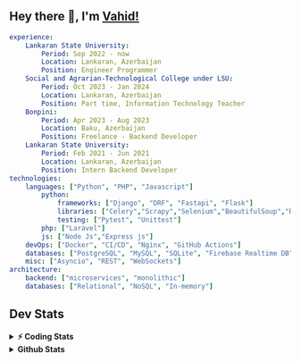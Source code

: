 
## Hey there 👋, I'm [Vahid!](https://github.com/vahidzhe/)

```yaml
experience:
    Lankaran State University:
        Period: Sep 2022 - now
        Location: Lankaran, Azerbaijan
        Position: Engineer Programmer
    Social and Agrarian-Technological College under LSU:
        Period: Oct 2023 - Jan 2024
        Location: Lankaran, Azerbaijan
        Position: Part time, Information Technology Teacher
    Bonpini:
        Period: Apr 2023 - Aug 2023
        Location: Baku, Azerbaijan
        Position: Freelance - Backend Developer 
    Lankaran State University:
        Period: Feb 2021 - Jun 2021
        Location: Lankaran, Azerbaijan
        Position: Intern Backend Developer
technologies:
    languages: ["Python", "PHP", "Javascript"]
        python:
            frameworks: ["Django", "DRF", "Fastapi", "Flask"]
            libraries: ["Celery","Scrapy","Selenium","BeautifulSoup","Requests"]
            testing: ["Pytest", "Unittest"]
        php: ["Laravel"]
        js: ["Node Js","Express js"]
    devOps: ["Docker", "CI/CD", "Nginx", "GitHub Actions"]
    databases: ["PostgreSQL", "MySQL", "SQLite", "Firebase Realtime DB", "Redis", "RabbitMQ"]
    misc: ["Asyncio", "REST", "WebSockets"]
architecture: 
    backend: ["microservices", "monolithic"]
    databases: ["Relational", "NoSQL", "In-memory"]
```



## Dev Stats

<details>
  <summary><b>⚡ Coding Stats</b></summary>

<!--START_SECTION:waka-->
![Code Time](http://img.shields.io/badge/Code%20Time-10%20hrs%205%20mins-blue)

![Profile Views](http://img.shields.io/badge/Profile%20Views-94-blue)

**🐱 My GitHub Data** 

> 📦 ? Used in GitHub's Storage 
 > 
> 🏆 267 Contributions in the Year 2024
 > 
> 💼 Opted to Hire
 > 
> 📜 11 Public Repositories 
 > 
> 🔑 0 Private Repositories 
 > 
**I'm an Early 🐤** 

```text
🌞 Morning                183 commits         █████░░░░░░░░░░░░░░░░░░░░   21.53 % 
🌆 Daytime                429 commits         █████████████░░░░░░░░░░░░   50.47 % 
🌃 Evening                165 commits         █████░░░░░░░░░░░░░░░░░░░░   19.41 % 
🌙 Night                  73 commits          ██░░░░░░░░░░░░░░░░░░░░░░░   08.59 % 
```


📊 **This Week I Spent My Time On** 

```text
🕑︎ Time Zone: Asia/Baku

💬 Programming Languages: 
Python                   8 hrs 1 min         █████████████████████░░░░   84.30 % 
TOML                     33 mins             █░░░░░░░░░░░░░░░░░░░░░░░░   05.85 % 
Bash                     18 mins             █░░░░░░░░░░░░░░░░░░░░░░░░   03.19 % 
Other                    10 mins             ░░░░░░░░░░░░░░░░░░░░░░░░░   01.78 % 
CSV                      7 mins              ░░░░░░░░░░░░░░░░░░░░░░░░░   01.33 % 

🐱‍💻 Projects: 
fromfolio-backend-v2     6 hrs 29 mins       █████████████████░░░░░░░░   68.19 % 
medical-saas-backend     1 hr 35 mins        ████░░░░░░░░░░░░░░░░░░░░░   16.62 % 
integrify                59 mins             ███░░░░░░░░░░░░░░░░░░░░░░   10.48 % 
fromfolio_scraping       13 mins             █░░░░░░░░░░░░░░░░░░░░░░░░   02.39 % 
fastapi                  13 mins             █░░░░░░░░░░░░░░░░░░░░░░░░   02.31 % 
```

**I Mostly Code in Python** 

```text
Python                   21 repos            ██████████░░░░░░░░░░░░░░░   40.38 % 
JavaScript               12 repos            ██████░░░░░░░░░░░░░░░░░░░   23.08 % 
PHP                      7 repos             ███░░░░░░░░░░░░░░░░░░░░░░   13.46 % 
CSS                      5 repos             ██░░░░░░░░░░░░░░░░░░░░░░░   09.62 % 
Makefile                 1 repo              ░░░░░░░░░░░░░░░░░░░░░░░░░   01.92 % 
```




 Last Updated on 19/10/2024 00:36:27 UTC
<!--END_SECTION:waka-->
</details>


<details>
  <summary><b> Github Stats</b></summary>

  <br />
  <img height="180em" src="https://github-readme-stats.vercel.app/api?username=vahidzhe&show_icons=true&hide_border=true&&count_private=true&include_all_commits=true&theme=dark" />
  <img height="180em" src="https://github-readme-stats.vercel.app/api/top-langs/?username=vahidzhe&exclude_repo=django_recaptcha_v3,django_blog_v1,django_smartedu_course,css_layout1,bonpini_backend_codeigniter&show_icons=true&hide_border=true&layout=compact&theme=dark&langs_count=6"/>
</details>






